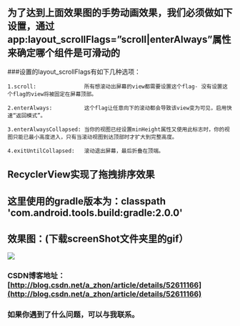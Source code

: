 
## 为了达到上面效果图的手势动画效果，我们必须做如下设置，通过app:layout_scrollFlags=”scroll|enterAlways”属性来确定哪个组件是可滑动的

###设置的layout_scrollFlags有如下几种选项：

    1.scroll:               所有想滚动出屏幕的view都需要设置这个flag- 没有设置这个flag的view将被固定在屏幕顶部。

    2.enterAlways:          这个flag让任意向下的滚动都会导致该view变为可见，启用快速“返回模式”。
   
    3.enterAlwaysCollapsed: 当你的视图已经设置minHeight属性又使用此标志时，你的视图只能已最小高度进入，只有当滚动视图到达顶部时才扩大到完整高度。

    4.exitUntilCollapsed:   滚动退出屏幕，最后折叠在顶端。

## RecyclerView实现了拖拽排序效果

## 这里使用的gradle版本为：classpath 'com.android.tools.build:gradle:2.0.0'

## 效果图：(下载screenShot文件夹里的gif）

![](http://img.blog.csdn.net/20160923115346022)

### CSDN博客地址：[http://blog.csdn.net/a_zhon/article/details/52611166](http://blog.csdn.net/a_zhon/article/details/52611166)
### 如果你遇到了什么问题，可以与我联系。

